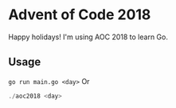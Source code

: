 # Advent of Code 2018

Happy holidays! I'm using AOC 2018 to learn Go.

## Usage
```go run main.go <day>```
Or
```go build .
./aoc2018 <day>
```
